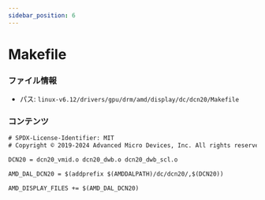 ```yaml
---
sidebar_position: 6
---
```

# Makefile

### ファイル情報

- パス: `linux-v6.12/drivers/gpu/drm/amd/display/dc/dcn20/Makefile`

### コンテンツ

```txt
# SPDX-License-Identifier: MIT
# Copyright © 2019-2024 Advanced Micro Devices, Inc. All rights reserved.

DCN20 = dcn20_vmid.o dcn20_dwb.o dcn20_dwb_scl.o

AMD_DAL_DCN20 = $(addprefix $(AMDDALPATH)/dc/dcn20/,$(DCN20))

AMD_DISPLAY_FILES += $(AMD_DAL_DCN20)

```
